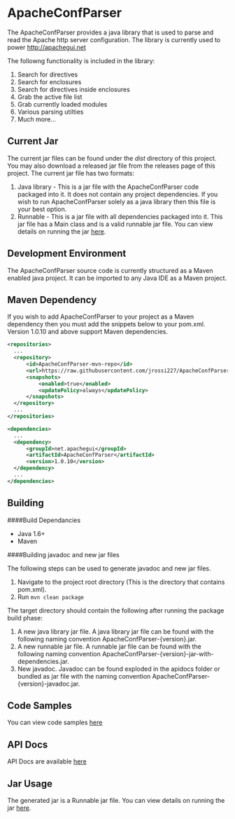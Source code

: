 ApacheConfParser
=====================
The ApacheConfParser provides a java library that is used to parse and read the Apache http server configuration. The library is currently used to power http://apachegui.net

The followng functionality is included in the library:

1. Search for directives
2. Search for enclosures
3. Search for directives inside enclosures
4. Grab the active file list 
5. Grab currently loaded modules
6. Various parsing utilties
7. Much more...

Current Jar
---------------------
The current jar files can be found under the *dist* directory of this project. You may also download a released jar file from the releases page of this project. The current jar file has two formats:

1. Java library - This is a jar file with the ApacheConfParser code packaged into it. It does not contain any project dependencies. If you wish to run ApacheConfParser solely as a java library then this file is your best option.
2. Runnable - This is a jar file with all dependencies packaged into it. This jar file has a Main class and is a valid runnable jar file. You can view details on running the jar [here](https://github.com/jrossi227/ApacheConfParser/wiki/Runnable-Jar-Usage). 

Development Environment
----------------------
The ApacheConfParser source code is currently structured as a Maven enabled java project. It can be imported to any Java IDE as a Maven project.

Maven Dependency
----------------------
If you wish to add ApacheConfParser to your project as a Maven dependency then you must add the snippets below to your pom.xml. Version 1.0.10 and above support Maven dependencies.

```xml
<repositories>
  ...
  <repository>
      <id>ApacheConfParser-mvn-repo</id>
      <url>https://raw.githubusercontent.com/jrossi227/ApacheConfParser/mvn-repo/</url>
      <snapshots>
          <enabled>true</enabled>
          <updatePolicy>always</updatePolicy>
      </snapshots>
  </repository>
  ...
</repositories>

<dependencies>
  ...
  <dependency>
      <groupId>net.apachegui</groupId>
      <artifactId>ApacheConfParser</artifactId>
      <version>1.0.10</version>
  </dependency>
  ...
</dependencies>  
```

Building
-------------------

####Build Dependancies

- Java 1.6+
- Maven

####Building javadoc and new jar files

The following steps can be used to generate javadoc and new jar files.

1. Navigate to the project root directory (This is the directory that contains pom.xml).
2. Run ```mvn clean package```

The target directory should contain the following after running the package build phase:

1. A new java library jar file. A java library jar file can be found with the following naming convention ApacheConfParser-{version}.jar.
2. A new runnable jar file. A runnable jar file can be found with the following naming convention ApacheConfParser-{version}-jar-with-dependencies.jar.
3. New javadoc. Javadoc can be found exploded in the apidocs folder or bundled as jar file with the naming convention ApacheConfParser-{version}-javadoc.jar.

Code Samples
------------------------

You can view code samples [here](https://github.com/jrossi227/ApacheConfParser/wiki/Code-Samples)

API Docs
------------------------

API Docs are available [here](https://github.com/jrossi227/ApacheConfParser/wiki/API-Docs)

Jar Usage
------------------------

The generated jar is a Runnable jar file. You can view details on running the jar [here](https://github.com/jrossi227/ApacheConfParser/wiki/Runnable-Jar-Usage). 

